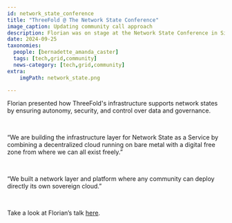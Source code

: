 ```yaml
---
id: network_state_conference
title: "ThreeFold @ The Network State Conference"
image_caption: Updating community call approach
description: Florian was on stage at the Network State Conference in Singapore, to share a powerful solution for any network state.
date: 2024-09-25
taxonomies:
  people: [bernadette_amanda_caster]
  tags: [tech,grid,community]
  news-category: [tech,grid,community]
extra:
    imgPath: network_state.png

---
```


Florian presented how ThreeFold's infrastructure supports network states by ensuring autonomy, security, and control over data and governance.

<br/>

“We are building the infrastructure layer for Network State as a Service by combining a decentralized cloud running on bare metal with a digital free zone from where we can all exist freely.”

<br/>

“We built a network layer and platform where any community can deploy directly its own sovereign cloud.”

<br/>

Take a look at Florian’s talk [here](https://www.youtube.com/live/OWEGg-ZTtSE?si=EukLJY9t0cO_8Ut9&t=14763).


